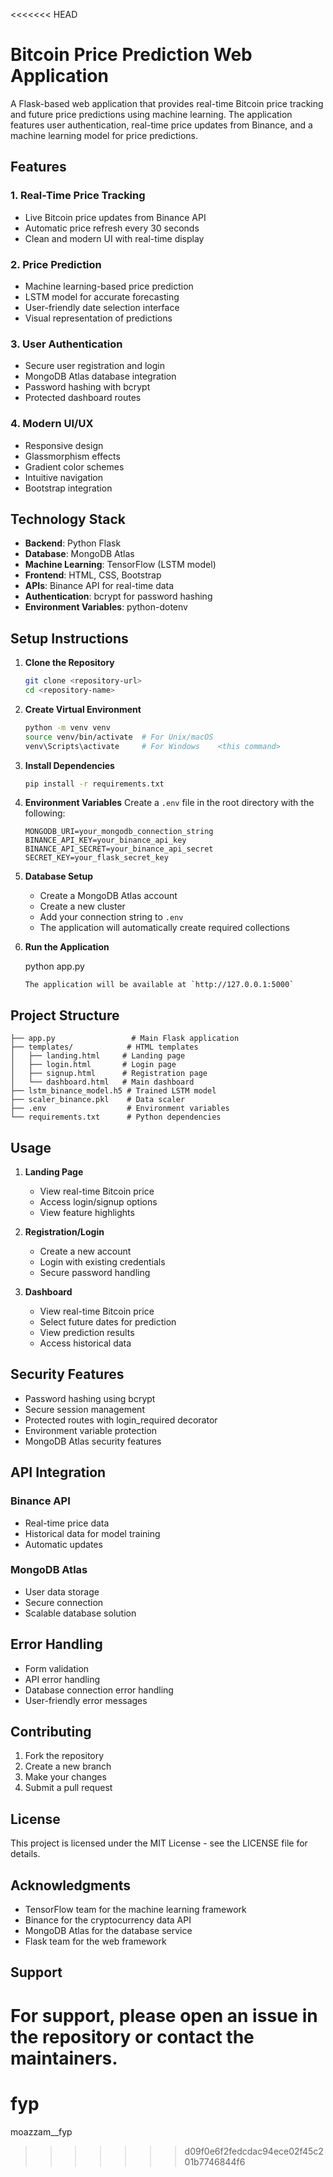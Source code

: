 <<<<<<< HEAD
# Bitcoin Price Prediction Web Application

A Flask-based web application that provides real-time Bitcoin price tracking and future price predictions using machine learning. The application features user authentication, real-time price updates from Binance, and a machine learning model for price predictions.

## Features

### 1. Real-Time Price Tracking
- Live Bitcoin price updates from Binance API
- Automatic price refresh every 30 seconds
- Clean and modern UI with real-time display

### 2. Price Prediction
- Machine learning-based price prediction
- LSTM model for accurate forecasting
- User-friendly date selection interface
- Visual representation of predictions

### 3. User Authentication
- Secure user registration and login
- MongoDB Atlas database integration
- Password hashing with bcrypt
- Protected dashboard routes

### 4. Modern UI/UX
- Responsive design
- Glassmorphism effects
- Gradient color schemes
- Intuitive navigation
- Bootstrap integration

## Technology Stack

- **Backend**: Python Flask
- **Database**: MongoDB Atlas
- **Machine Learning**: TensorFlow (LSTM model)
- **Frontend**: HTML, CSS, Bootstrap
- **APIs**: Binance API for real-time data
- **Authentication**: bcrypt for password hashing
- **Environment Variables**: python-dotenv

## Setup Instructions

1. **Clone the Repository**
   ```bash
   git clone <repository-url>
   cd <repository-name>
   ```

2. **Create Virtual Environment**
   ```bash
   python -m venv venv
   source venv/bin/activate  # For Unix/macOS
   venv\Scripts\activate     # For Windows    <this command>
   ```

3. **Install Dependencies**
   ```bash
   pip install -r requirements.txt
   ```

4. **Environment Variables**
   Create a `.env` file in the root directory with the following:
   ```
   MONGODB_URI=your_mongodb_connection_string
   BINANCE_API_KEY=your_binance_api_key
   BINANCE_API_SECRET=your_binance_api_secret
   SECRET_KEY=your_flask_secret_key
   ```

5. **Database Setup**
   - Create a MongoDB Atlas account
   - Create a new cluster
   - Add your connection string to `.env`
   - The application will automatically create required collections

6. **Run the Application**
   <!-- ```bash                       <this command> -->
   python app.py 
   ```
   The application will be available at `http://127.0.0.1:5000`

## Project Structure

```
├── app.py                 # Main Flask application
├── templates/            # HTML templates
│   ├── landing.html     # Landing page
│   ├── login.html       # Login page
│   ├── signup.html      # Registration page
│   └── dashboard.html   # Main dashboard
├── lstm_binance_model.h5 # Trained LSTM model
├── scaler_binance.pkl    # Data scaler
├── .env                  # Environment variables
└── requirements.txt      # Python dependencies
```

## Usage

1. **Landing Page**
   - View real-time Bitcoin price
   - Access login/signup options
   - View feature highlights

2. **Registration/Login**
   - Create a new account
   - Login with existing credentials
   - Secure password handling

3. **Dashboard**
   - View real-time Bitcoin price
   - Select future dates for prediction
   - View prediction results
   - Access historical data

## Security Features

- Password hashing using bcrypt
- Secure session management
- Protected routes with login_required decorator
- Environment variable protection
- MongoDB Atlas security features

## API Integration

### Binance API
- Real-time price data
- Historical data for model training
- Automatic updates

### MongoDB Atlas
- User data storage
- Secure connection
- Scalable database solution

## Error Handling

- Form validation
- API error handling
- Database connection error handling
- User-friendly error messages

## Contributing

1. Fork the repository
2. Create a new branch
3. Make your changes
4. Submit a pull request

## License

This project is licensed under the MIT License - see the LICENSE file for details.

## Acknowledgments

- TensorFlow team for the machine learning framework
- Binance for the cryptocurrency data API
- MongoDB Atlas for the database service
- Flask team for the web framework

## Support

For support, please open an issue in the repository or contact the maintainers.
=======
# fyp
moazzam__fyp
>>>>>>> d09f0e6f2fedcdac94ece02f45c201b7746844f6
